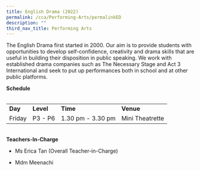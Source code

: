```yaml
---
title: English Drama (2022)
permalink: /cca/Performing-Arts/permalinkED
description: ""
third_nav_title: Performing Arts
---
```

<p>The English Drama first started in 2000. Our aim is to provide students with opportunities to develop self-confidence, creativity and drama skills that are useful in building their disposition in public speaking. We work with established drama companies such as The Necessary Stage and Act 3 International and seek to put up performances both in school and at other public platforms.</p>
<p><strong>Schedule</strong><br /><br /></p>
<table border="0" cellspacing="0" cellpadding="3">
<tbody>
<tr>
<td><strong>Day</strong></td>
<td><strong>Level</strong></td>
<td><strong>Time</strong></td>
<td><strong>Venue</strong></td>
</tr>
<tr>
<td>Friday</td>
<td>P3 - P6</td>
<td>1.30 pm - 3.30 pm</td>
<td>Mini Theatrette</td>
</tr>
</tbody>
</table>
<p><br /><strong>Teachers-In-Charge</strong></p>
<ul>
<li>Ms Erica Tan (Overall Teacher-in-Charge)</li>
<li>
<p>Mdm Meenachi</p>
</li>
</ul>